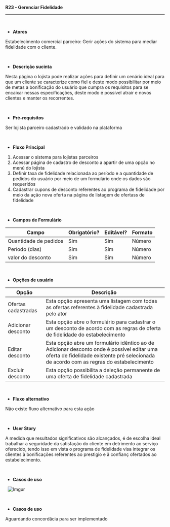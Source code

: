 **R23 - Gerenciar Fidelidade**

<hr/>

&nbsp;

- **Atores**

Estabelecimento comercial parceiro: Gerir ações do sistema para mediar fidelidade com o cliente.


&nbsp;

- **Descrição sucinta**

Nesta página o lojista pode realizar ações para definir um cenário ideal para que um cliente se caracterize como fiel e deste modo possibilitar por meio de metas a bonificação do usuário que cumpra os requisitos para se encaixar nessas especificações, deste modo é possível atrair e novos clientes e manter os recorrentes.


&nbsp;

- **Pré-requisitos**

Ser lojista parceiro cadastrado e validado na plataforma


&nbsp;

- **Fluxo Principal**
1. Acessar o sistema para lojistas parceiros
1. Acessar página de cadastro de desconto a apartir de uma opção no menú do lojista
1. Definir taxa de fidelidade relacionada ao período e a quantidade de pedidos do usuário por meio de um formulário onde os dados são requeridos
1. Cadastrar cupons de desconto referentes ao programa de fidelidade por meio da ação nova oferta na página de listagem de ofertass de fidelidade


&nbsp;


- **Campos de Formulário**


|**Campo**|**Obrigatório?**|**Editável?**|**Formato**|
| - | - | - | - |
|Quantidade de pedidos|Sim|Sim|Número|
|Período (dias)|Sim|Sim|Número|
|valor do desconto|Sim|Sim|Número|


&nbsp;
- **Opções de usuário**


|Opção|Descrição|
| - | - |
|Ofertas cadastradas|Esta opção apresenta uma listagem com todas as ofertas referentes à fidelidade cadastrada pelo ator|
|Adicionar desconto|Esta opção abre o formulário para cadastrar o um desconto de acordo com as regras de oferta de fidelidade do estabelecimento|
|Editar desconto|Esta opção abre um formulário idêntico ao de Adicionar desconto onde é possível editar uma oferta de fidelidade existente pré selecionada de acordo com as regras do estabelecimento|
|Excluir desconto|Esta opção possibilita a deleção permanente de uma oferta de fidelidade cadastrada|



&nbsp;

- **Fluxo alternativo**

Não existe fluxo alternativo para esta ação


&nbsp;


- **User Story**


A medida que resultados significativos são alcançados, é de escolha ideal trabalhar a seguridade da satisfação do cliente em detrimento ao serviço oferecido, tendo isso em vista o programa de fidelidade visa integrar os clientes à bonificações referentes ao prestigio e ã confianç ofertados ao estabelecimento.


&nbsp;


- **Casos de uso**

&nbsp;
![Imgur](https://i.imgur.com/2VjaJ3u.png)


&nbsp;
- **Casos de uso**


Aguardando concordâcia para ser implementado
&nbsp;
